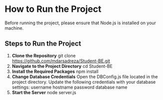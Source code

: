 # How to Run the Project

Before running the project, please ensure that Node.js is installed on your machine.

## Steps to Run the Project

1. **Clone the Repository**
   git clone https://github.com/mdarsadreza/Student-BE.git
2. **Navigate to the Project Directory**
   cd Student-BE
3. **Install the Required Packages**
   npm install
4. **Change Database Credentials**
   Open the DBConfig.js file located in the project directory.
   Update the following credentials with your database settings:
   username
   hostname
   password
   database name
5. **Start the Server**
   node server.js


